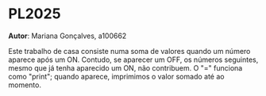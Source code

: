 # PL2025

**Autor**: Mariana Gonçalves, a100662

Este trabalho de casa consiste numa soma de valores quando um número aparece após um ON. Contudo, se aparecer um OFF, os números seguintes, mesmo que já tenha aparecido um ON, não contribuem. O "=" funciona como "print"; quando aparece, imprimimos o valor somado até ao momento.


